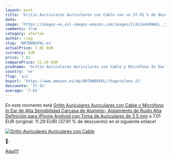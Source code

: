 ```yaml
---
layout: post
title: 'Gritin Auriculares Auriculares con Cable con un 37.91 % de descuento'
date: 
image: 'https://images-eu.ssl-images-amazon.com/images/I/41JednKWmGL._SL200_.jpg'
comments: true
category: ofertas
author: ring
slug: 'B07DW8GFKL-es'
actualPrice: 7.01 EUR
currency: EUR
price: 7.01
comparePrice: 11.29 EUR
prodname: 'Gritin Auriculares Auriculares con Cable y Micrófono In Ear de Alta Sensibilidad Carcasa de Aluminio- Aislamiento de Ruido  Alta Definición para iPhone  Android con Toma de Auriculares de 3 5 mm'
country: 'es'
flag: '🇪🇸'
buyurl: 'https://www.amazon.es/dp/B07DW8GFKL/?tag=tolees-21'
descuento: '37.91'
average: '7.01'
---
```


En este momento está [Gritin Auriculares Auriculares con Cable y Micrófono In Ear de Alta Sensibilidad Carcasa de Aluminio- Aislamiento de Ruido  Alta Definición para iPhone  Android con Toma de Auriculares de 3 5 mm](https://www.amazon.es/dp/B07DW8GFKL/?tag=tolees-21) a 7.01 EUR (original: 11.29 EUR) (37.91 %  de descuento) en el siguiente enlace!

[![Gritin Auriculares Auriculares con Cable](https://images-eu.ssl-images-amazon.com/images/I/41JednKWmGL._SL200_.jpg)](https://www.amazon.es/dp/B07DW8GFKL/?tag=tolees-21)

🔎:


[Aquí!!!](https://www.amazon.es/dp/B07DW8GFKL/?tag=tolees-21)
